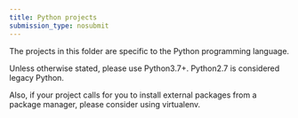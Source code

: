 ```yaml
---
title: Python projects
submission_type: nosubmit
---
```


The projects in this folder are specific to the Python programming language.

Unless otherwise stated, please use Python3.7+. Python2.7 is considered legacy Python.

Also, if your project calls for you to install external packages from a package manager, please consider using virtualenv.
